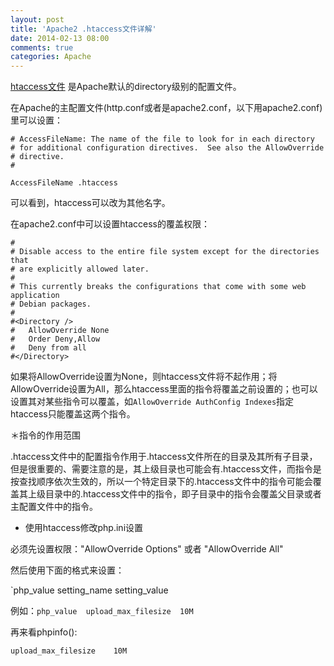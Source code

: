 ```yaml
---
layout: post
title: 'Apache2 .htaccess文件详解'
date: 2014-02-13 08:00
comments: true
categories: Apache
---
```

[htaccess文件](http://en.wikipedia.org/wiki/Htaccess) 是Apache默认的directory级别的配置文件。

在Apache的主配置文件(http.conf或者是apache2.conf，以下用apache2.conf)里可以设置：

```
# AccessFileName: The name of the file to look for in each directory
# for additional configuration directives.  See also the AllowOverride
# directive.
#

AccessFileName .htaccess
```

可以看到，htaccess可以改为其他名字。

在apache2.conf中可以设置htaccess的覆盖权限：

```
#
# Disable access to the entire file system except for the directories that
# are explicitly allowed later.
#
# This currently breaks the configurations that come with some web application
# Debian packages.
#
#<Directory />
#	AllowOverride None
#	Order Deny,Allow
#	Deny from all
#</Directory>
```

如果将AllowOverride设置为None，则htaccess文件将不起作用；将AllowOverride设置为All，那么htaccess里面的指令将覆盖之前设置的；也可以设置其对某些指令可以覆盖，如`AllowOverride AuthConfig Indexes`指定htaccess只能覆盖这两个指令。

＊指令的作用范围

.htaccess文件中的配置指令作用于.htaccess文件所在的目录及其所有子目录，但是很重要的、需要注意的是，其上级目录也可能会有.htaccess文件，而指令是按查找顺序依次生效的，所以一个特定目录下的.htaccess文件中的指令可能会覆盖其上级目录中的.htaccess文件中的指令，即子目录中的指令会覆盖父目录或者主配置文件中的指令。

* 使用htaccess修改php.ini设置

必须先设置权限："AllowOverride Options" 或者 "AllowOverride All"

然后使用下面的格式来设置：

`php_value setting_name setting_value

例如：`php_value  upload_max_filesize  10M` 

再来看phpinfo(): 

`upload_max_filesize	10M`
